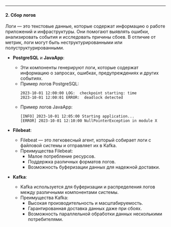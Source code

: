---

#### **2. Сбор логов**

Логи — это текстовые данные, которые содержат информацию о работе приложений и инфраструктуры. Они помогают выявлять ошибки, анализировать события и исследовать причины сбоев. В отличие от метрик, логи могут быть неструктурированными или полуструктурированными.

- **PostgreSQL** и **JavaApp**:
  - Эти компоненты генерируют логи, которые содержат информацию о запросах, ошибках, предупреждениях и других событиях.
  - Пример логов PostgreSQL:
    ```plaintext
    2023-10-01 12:00:00 LOG:  checkpoint starting: time
    2023-10-01 12:00:01 ERROR:  deadlock detected
    ```
  - Пример логов JavaApp:
    ```plaintext
    [INFO] 2023-10-01 12:05:00 Starting application...
    [ERROR] 2023-10-01 12:10:00 NullPointerException in module X
    ```

- **Filebeat**:
  - Filebeat — это легковесный агент, который собирает логи с файловой системы и отправляет их в Kafka.
  - Преимущества Filebeat:
    - Малое потребление ресурсов.
    - Поддержка различных форматов логов.
    - Возможность буферизации данных для надежной доставки.

- **Kafka**:
  - Kafka используется для буферизации и распределения логов между различными компонентами системы.
  - Преимущества Kafka:
    - Высокая производительность и масштабируемость.
    - Гарантированная доставка данных даже при сбоях.
    - Возможность параллельной обработки данных несколькими потребителями.

